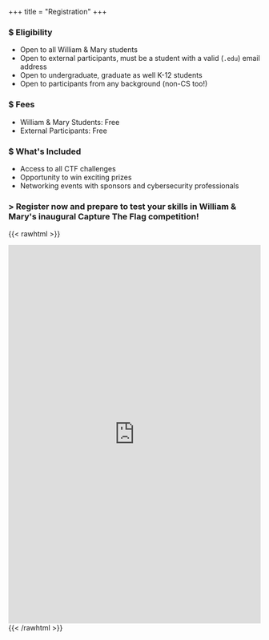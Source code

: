 +++
title = "Registration"
+++

### $ Eligibility

- Open to all William & Mary students
- Open to external participants, must be a student with a valid (`.edu`) email address
- Open to undergraduate, graduate as well K-12 students
- Open to participants from any background (non-CS too!)

### $ Fees

- William & Mary Students: Free
- External Participants: Free

### $ What's Included

- Access to all CTF challenges
- Opportunity to win exciting prizes
- Networking events with sponsors and cybersecurity professionals

### > Register now and prepare to test your skills in William & Mary's inaugural Capture The Flag competition!


{{< rawhtml >}}
<style>
.responsive-iframe-container {
    background-color: #292a2d;
    position: relative;
    padding-bottom: 150%;  /* Adjust based on your form's height */
    height: 0;
}

.responsive-iframe-container iframe {
    position: absolute;
    top: 0;
    left: 0;
    width: 100%;
    height: 100%;
    overflow: hidden;
}
</style>
<div class="responsive-iframe-container">
<iframe src="https://docs.google.com/forms/d/e/1FAIpQLSeKsZvFVAShB-BP2Lf1goWUY5z0_x79wd5Mc8R822wj7xUuKA/viewform?embedded=true" frameborder="0" marginheight="0" marginwidth="0">Loading…</iframe>
</div>
{{< /rawhtml >}}
